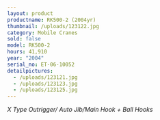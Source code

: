 ```yaml
---
layout: product
productname: RK500-2 (2004yr)
thumbnail: /uploads/123122.jpg
category: Mobile Cranes
sold: false
model: RK500-2
hours: 41,910
year: "2004"
serial_no: ET-06-10052
detailpictures:
  - /uploads/123121.jpg
  - /uploads/123123.jpg
  - /uploads/123125.jpg
---
```

*X Type Outrigger/ Auto Jib/Main Hook + Ball Hooks*